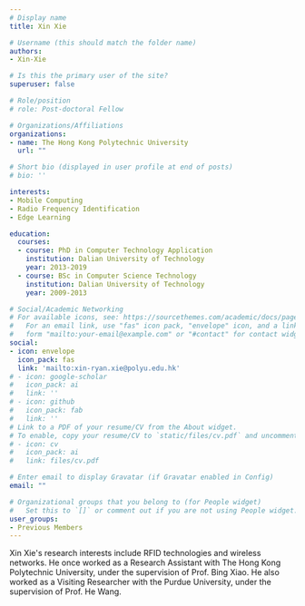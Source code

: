 ```yaml
---
# Display name
title: Xin Xie

# Username (this should match the folder name)
authors:
- Xin-Xie

# Is this the primary user of the site?
superuser: false

# Role/position
# role: Post-doctoral Fellow

# Organizations/Affiliations
organizations:
- name: The Hong Kong Polytechnic University
  url: ""

# Short bio (displayed in user profile at end of posts)
# bio: ''

interests:
- Mobile Computing
- Radio Frequency Identification 
- Edge Learning

education:
  courses:
  - course: PhD in Computer Technology Application
    institution: Dalian University of Technology
    year: 2013-2019
  - course: BSc in Computer Science Technology
    institution: Dalian University of Technology
    year: 2009-2013

# Social/Academic Networking
# For available icons, see: https://sourcethemes.com/academic/docs/page-builder/#icons
#   For an email link, use "fas" icon pack, "envelope" icon, and a link in the
#   form "mailto:your-email@example.com" or "#contact" for contact widget.
social:
- icon: envelope
  icon_pack: fas
  link: 'mailto:xin-ryan.xie@polyu.edu.hk'
# - icon: google-scholar
#   icon_pack: ai
#   link: ''
# - icon: github
#   icon_pack: fab
#   link: ''
# Link to a PDF of your resume/CV from the About widget.
# To enable, copy your resume/CV to `static/files/cv.pdf` and uncomment the lines below.
# - icon: cv
#   icon_pack: ai
#   link: files/cv.pdf

# Enter email to display Gravatar (if Gravatar enabled in Config)
email: ""

# Organizational groups that you belong to (for People widget)
#   Set this to `[]` or comment out if you are not using People widget.
user_groups:
- Previous Members
---
```


Xin Xie's research interests include RFID technologies and wireless networks. He once worked as a Research Assistant with The Hong Kong Polytechnic University, under the supervision of Prof. Bing Xiao. He also worked as a Visiting Researcher with the Purdue University, under the supervision of Prof. He Wang.